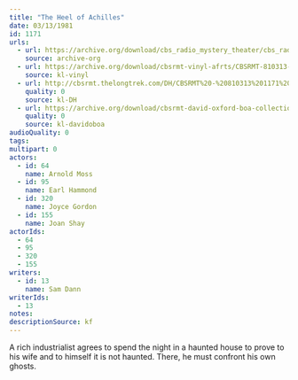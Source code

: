 ```yaml
---
title: "The Heel of Achilles"
date: 03/13/1981
id: 1171
urls: 
  - url: https://archive.org/download/cbs_radio_mystery_theater/cbs_radio_mystery_theater-1151-1200.zip/cbs_radio_mystery_theater-1151-1200%2Fcbsrmt_1171_the_heel_of_achilles.mp3
    source: archive-org
  - url: https://archive.org/download/cbsrmt-vinyl-afrts/CBSRMT-810313-1171-The-Heel-Of-Achilles_afrts.mp3
    source: kl-vinyl
  - url: http://cbsrmt.thelongtrek.com/DH/CBSRMT%20-%20810313%201171%20The%20Heel%20of%20Achilles_dh.mp3
    quality: 0
    source: kl-DH
  - url: https://archive.org/download/cbsrmt-david-oxford-boa-collection/CBSRMT-810313-1171-The-Heel-of-Achilles-(AFRTS)-(256-44)-{BoA}.mp3
    quality: 0
    source: kl-davidoboa
audioQuality: 0
tags: 
multipart: 0
actors:  
  - id: 64
    name: Arnold Moss  
  - id: 95
    name: Earl Hammond  
  - id: 320
    name: Joyce Gordon  
  - id: 155
    name: Joan Shay
actorIds:  
  - 64  
  - 95  
  - 320  
  - 155
writers:  
  - id: 13
    name: Sam Dann
writerIds:  
  - 13
notes: 
descriptionSource: kf
---
```

A rich industrialist agrees to spend the night in a haunted house to prove to his wife and to himself it is not haunted. There, he must confront his own ghosts.